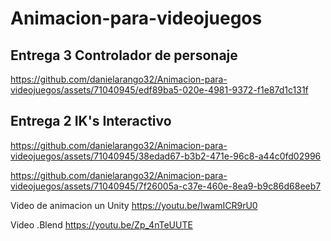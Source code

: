 # Animacion-para-videojuegos
## Entrega 3 Controlador de personaje



https://github.com/danielarango32/Animacion-para-videojuegos/assets/71040945/edf89ba5-020e-4981-9372-f1e87d1c131f



## Entrega 2 IK's Interactivo

https://github.com/danielarango32/Animacion-para-videojuegos/assets/71040945/38edad67-b3b2-471e-96c8-a44c0fd02996

https://github.com/danielarango32/Animacion-para-videojuegos/assets/71040945/7f26005a-c37e-460e-8ea9-b9c86d68eeb7



Video de animacion un Unity
 https://youtu.be/IwamICR9rU0

 Video .Blend
 https://youtu.be/Zp_4nTeUUTE
